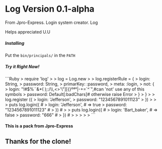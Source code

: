 # Log Version 0.1-alpha
From Jpro-Express. Login system creator. Log

<p>Helps appreciated U.U</p>

<h5>Installing</h5>
<p>Put the <code>bin/principals/</code> in the <code>PATH</code></p>

<h5>Try it Right Now!</h5>
```Ruby
> require 'log'
>
> log = Log.new  
>
> log.registerRule = {
>   login: String,
>   password: String,
>   primarKey: :password,
>   meta: :login,
>   not: {
>     login: "!#$%¨&*( );:/\\,<>'\"][{}ºª°|-+=`^´",#can 'not' use any of this symbols
>     password: Default[:badChars]# otherwise raise Error
>   }
> }
>
> log.register ({
>   login: 'Jefferson',
>   password: "1234567891011123"
> })
>
>
> puts log.login({               #
>   login: 'Jefferson',          # => true
>   password: "1234567891011123" #
> })                             #
>
> puts log.login({               #
>   login: 'Bart_baker',         # => false
>   password: "666"              #
> })                             #
>
>
>
>
>
```

<h4>This is a pack from Jpro-Express</h4>

<h2>Thanks for the clone!</h2>

